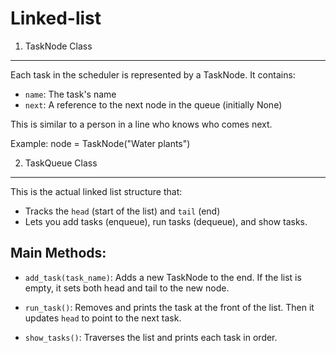 # Linked-list
1. TaskNode Class 
--------------------------------------
Each task in the scheduler is represented by a TaskNode. It contains:
- `name`: The task's name 
- `next`: A reference to the next node in the queue (initially None)

This is similar to a person in a line who knows who comes next.

Example:
    node = TaskNode("Water plants")

2. TaskQueue Class
--------------------------------
This is the actual linked list structure that:
- Tracks the `head` (start of the list) and `tail` (end)
- Lets you add tasks (enqueue), run tasks (dequeue), and show tasks.

Main Methods:
-------------
- `add_task(task_name)`:
    Adds a new TaskNode to the end.
    If the list is empty, it sets both head and tail to the new node.

- `run_task()`:
    Removes and prints the task at the front of the list.
    Then it updates `head` to point to the next task.

- `show_tasks()`:
    Traverses the list and prints each task in order.


